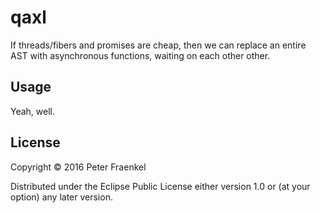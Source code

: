 # qaxl

If threads/fibers and promises are cheap, then we can replace an entire AST with
asynchronous functions, waiting on each other other.

## Usage

Yeah, well.

## License

Copyright © 2016 Peter Fraenkel

Distributed under the Eclipse Public License either version 1.0 or (at
your option) any later version.
